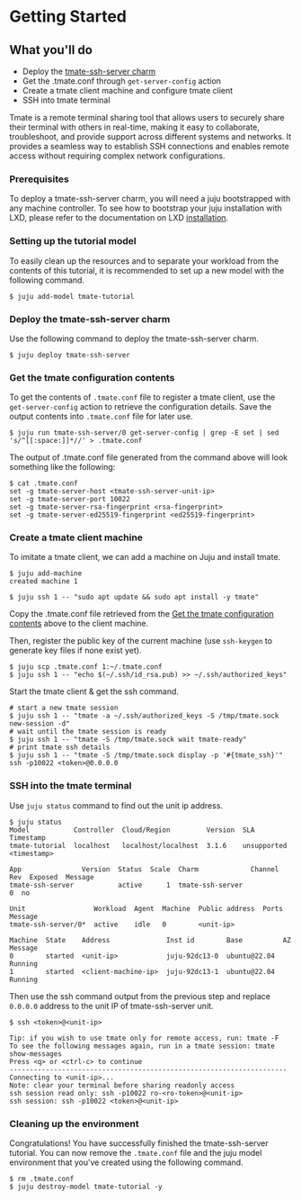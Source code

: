 # Getting Started

## What you'll do

- Deploy the [tmate-ssh-server charm](https://charmhub.io/tmate-ssh-server)
- Get the .tmate.conf through `get-server-config` action
- Create a tmate client machine and configure tmate client
- SSH into tmate terminal

Tmate is a remote terminal sharing tool that allows users to securely share their terminal with
others in real-time, making it easy to collaborate, troubleshoot, and provide support across
different systems and networks. It provides a seamless way to establish SSH connections and enables
remote access without requiring complex network configurations.

### Prerequisites

To deploy a tmate-ssh-server charm, you will need a juju bootstrapped with any machine controller.
To see how to bootstrap your juju installation with LXD, please refer to the documentation
on LXD [installation](https://juju.is/docs/juju/lxd).

### Setting up the tutorial model

To easily clean up the resources and to separate your workload from the contents of this tutorial,
it is recommended to set up a new model with the following command.

```
$ juju add-model tmate-tutorial
```

### Deploy the tmate-ssh-server charm

Use the following command to deploy the tmate-ssh-server charm.

```
$ juju deploy tmate-ssh-server
```

### Get the tmate configuration contents

To get the contents of `.tmate.conf` file to register a tmate client, use the `get-server-config`
action to retrieve the configuration details. Save the output contents into `.tmate.conf` file for
later use.
```
$ juju run tmate-ssh-server/0 get-server-config | grep -E set | sed 's/^[[:space:]]*//' > .tmate.conf
```

The output of .tmate.conf file generated from the command above will look something like the following:
```
$ cat .tmate.conf
set -g tmate-server-host <tmate-ssh-server-unit-ip>
set -g tmate-server-port 10022
set -g tmate-server-rsa-fingerprint <rsa-fingerprint>
set -g tmate-server-ed25519-fingerprint <ed25519-fingerprint>
```

### Create a tmate client machine

To imitate a tmate client, we can add a machine on Juju and install tmate.

```
$ juju add-machine
created machine 1

$ juju ssh 1 -- "sudo apt update && sudo apt install -y tmate"
```

Copy the .tmate.conf file retrieved from the
[Get the tmate configuration contents](#get-the-tmate-configuration-contents) above to the client
machine.

Then, register the public key of the current machine (use `ssh-keygen` to generate key files if
none exist yet).

```
$ juju scp .tmate.conf 1:~/.tmate.conf
$ juju ssh 1 -- "echo $(~/.ssh/id_rsa.pub) >> ~/.ssh/authorized_keys"
```

Start the tmate client & get the ssh command.
```
# start a new tmate session
$ juju ssh 1 -- "tmate -a ~/.ssh/authorized_keys -S /tmp/tmate.sock new-session -d"
# wait until the tmate session is ready
$ juju ssh 1 -- "tmate -S /tmp/tmate.sock wait tmate-ready"
# print tmate ssh details
$ juju ssh 1 -- "tmate -S /tmp/tmate.sock display -p '#{tmate_ssh}'"
ssh -p10022 <token>@0.0.0.0
```

### SSH into the tmate terminal

Use `juju status` command to find out the unit ip address.

```
$ juju status
Model           Controller  Cloud/Region         Version  SLA          Timestamp
tmate-tutorial  localhost   localhost/localhost  3.1.6    unsupported  <timestamp>

App               Version  Status  Scale  Charm             Channel  Rev  Exposed  Message
tmate-ssh-server           active      1  tmate-ssh-server             0  no       

Unit                 Workload  Agent  Machine  Public address  Ports  Message
tmate-ssh-server/0*  active    idle   0        <unit-ip>          

Machine  State    Address              Inst id        Base          AZ  Message
0        started  <unit-ip>            juju-92dc13-0  ubuntu@22.04      Running
1        started  <client-machine-ip>  juju-92dc13-1  ubuntu@22.04      Running
```

Then use the ssh command output from the previous step and replace `0.0.0.0` address to the unit
IP of tmate-ssh-server unit.

```
$ ssh <token>@<unit-ip>

Tip: if you wish to use tmate only for remote access, run: tmate -F
To see the following messages again, run in a tmate session: tmate show-messages
Press <q> or <ctrl-c> to continue
---------------------------------------------------------------------
Connecting to <unit-ip>...
Note: clear your terminal before sharing readonly access
ssh session read only: ssh -p10022 ro-<ro-token>@<unit-ip>
ssh session: ssh -p10022 <token>@<unit-ip>
```


### Cleaning up the environment

Congratulations! You have successfully finished the tmate-ssh-server tutorial. You can now remove
the `.tmate.conf` file and the juju model environment that you’ve created using the following
command.

```
$ rm .tmate.conf
$ juju destroy-model tmate-tutorial -y
```
